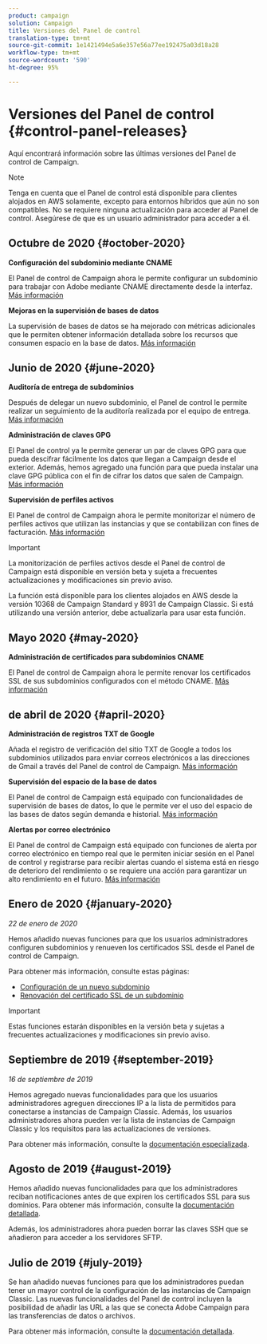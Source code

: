 ```yaml
---
product: campaign
solution: Campaign
title: Versiones del Panel de control
translation-type: tm+mt
source-git-commit: 1e1421494e5a6e357e56a77ee192475a03d18a28
workflow-type: tm+mt
source-wordcount: '590'
ht-degree: 95%

---
```



# Versiones del Panel de control {#control-panel-releases}

Aquí encontrará información sobre las últimas versiones del Panel de control de Campaign.

>[!NOTE]
>
>Tenga en cuenta que el Panel de control está disponible para clientes alojados en AWS solamente, excepto para entornos híbridos que aún no son compatibles. No se requiere ninguna actualización para acceder al Panel de control. Asegúrese de que es un usuario administrador para acceder a él.

## Octubre de 2020 {#october-2020}

**Configuración del subdominio mediante CNAME**

El Panel de control de Campaign ahora le permite configurar un subdominio para trabajar con Adobe mediante CNAME directamente desde la interfaz. [Más información](subdomains-certificates/using/setting-up-new-subdomain.md)

**Mejoras en la supervisión de bases de datos**

La supervisión de bases de datos se ha mejorado con métricas adicionales que le permiten obtener información detallada sobre los recursos que consumen espacio en la base de datos. [Más información](performance-monitoring/using/database-monitoring.md)

## Junio de 2020 {#june-2020}

**Auditoría de entrega de subdominios**

Después de delegar un nuevo subdominio, el Panel de control le permite realizar un seguimiento de la auditoría realizada por el equipo de entrega. [Más información](subdomains-certificates/using/setting-up-new-subdomain.md)

**Administración de claves GPG**

El Panel de control ya le permite generar un par de claves GPG para que pueda descifrar fácilmente los datos que llegan a Campaign desde el exterior. Además, hemos agregado una función para que pueda instalar una clave GPG pública con el fin de cifrar los datos que salen de Campaign. [Más información](instances-settings/using/gpg-keys-management.md)

**Supervisión de perfiles activos**

El Panel de control de Campaign ahora le permite monitorizar el número de perfiles activos que utilizan las instancias y que se contabilizan con fines de facturación. [Más información](performance-monitoring/using/active-profiles-monitoring.md)

>[!IMPORTANT]
>
>La monitorización de perfiles activos desde el Panel de control de Campaign está disponible en versión beta y sujeta a frecuentes actualizaciones y modificaciones sin previo aviso.
>
>La función está disponible para los clientes alojados en AWS desde la versión 10368 de Campaign Standard y 8931 de Campaign Classic. Si está utilizando una versión anterior, debe actualizarla para usar esta función.

## Mayo 2020 {#may-2020}

**Administración de certificados para subdominios CNAME**

El Panel de control de Campaign ahora le permite renovar los certificados SSL de sus subdominios configurados con el método CNAME. [Más información](subdomains-certificates/using/renewing-subdomain-certificate.md)

## de abril de 2020 {#april-2020}

**Administración de registros TXT de Google**

Añada el registro de verificación del sitio TXT de Google a todos los subdominios utilizados para enviar correos electrónicos a las direcciones de Gmail a través del Panel de control de Campaign. [Más información](subdomains-certificates/using/managing-txt-records.md)

**Supervisión del espacio de la base de datos**

El Panel de control de Campaign está equipado con funcionalidades de supervisión de bases de datos, lo que le permite ver el uso del espacio de las bases de datos según demanda e historial. [Más información](performance-monitoring/using/database-monitoring.md)

**Alertas por correo electrónico**

El Panel de control de Campaign está equipado con funciones de alerta por correo electrónico en tiempo real que le permiten iniciar sesión en el Panel de control y registrarse para recibir alertas cuando el sistema está en riesgo de deterioro del rendimiento o se requiere una acción para garantizar un alto rendimiento en el futuro. [Más información](performance-monitoring/using/email-alerting.md)

## Enero de 2020 {#january-2020}

*22 de enero de 2020*

Hemos añadido nuevas funciones para que los usuarios administradores configuren subdominios y renueven los certificados SSL desde el Panel de control de Campaign.

Para obtener más información, consulte estas páginas:
* [Configuración de un nuevo subdominio](subdomains-certificates/using/setting-up-new-subdomain.md)
* [Renovación del certificado SSL de un subdominio](subdomains-certificates/using/renewing-subdomain-certificate.md)

>[!IMPORTANT]
>
>Estas funciones estarán disponibles en la versión beta y sujetas a frecuentes actualizaciones y modificaciones sin previo aviso.

## Septiembre de 2019 {#september-2019}

*16 de septiembre de 2019*

Hemos agregado nuevas funcionalidades para que los usuarios administradores agreguen direcciones IP a la lista de permitidos para conectarse a instancias de Campaign Classic.
Además, los usuarios administradores ahora pueden ver la lista de instancias de Campaign Classic y los requisitos para las actualizaciones de versiones.

Para obtener más información, consulte la [documentación especializada](instances-settings/using/ip-allow-listing-instance-access.md).

## Agosto de 2019 {#august-2019}

Hemos añadido nuevas funcionalidades para que los administradores reciban notificaciones antes de que expiren los certificados SSL para sus dominios. Para obtener más información, consulte la [documentación detallada](subdomains-certificates/using/monitoring-ssl-certificates.md).

Además, los administradores ahora pueden borrar las claves SSH que se añadieron para acceder a los servidores SFTP.

## Julio de 2019 {#july-2019}

Se han añadido nuevas funciones para que los administradores puedan tener un mayor control de la configuración de las instancias de Campaign Classic. Las nuevas funcionalidades del Panel de control incluyen la posibilidad de añadir las URL a las que se conecta Adobe Campaign para las transferencias de datos o archivos.

Para obtener más información, consulte la [documentación detallada](instances-settings/using/url-permissions.md).
